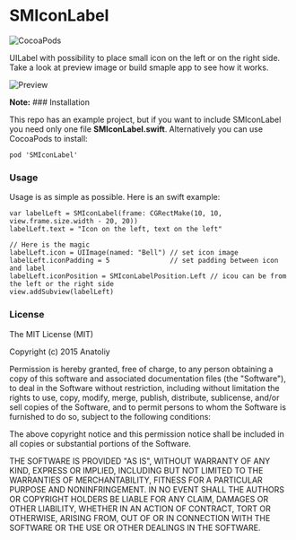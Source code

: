 # SMIconLabel

![CocoaPods](https://img.shields.io/cocoapods/v/SMIconLabel.svg)

UILabel with possibility to place small icon on the left or on the right side. Take a look at preview image or build smaple app to see how it works.

![Preview](https://raw.githubusercontent.com/anatoliyv/SMIconLabel/master/Main/screenshot.png)

**Note:** ### Installation

This repo has an example project, but if you want to include SMIconLabel you need only one file **SMIconLabel.swift**. Alternatively you can use CocoaPods to install:

```
pod 'SMIconLabel'
```

### Usage

Usage is as simple as possible. Here is an swift example:

```
var labelLeft = SMIconLabel(frame: CGRectMake(10, 10, view.frame.size.width - 20, 20))
labelLeft.text = "Icon on the left, text on the left"

// Here is the magic
labelLeft.icon = UIImage(named: "Bell") // set icon image
labelLeft.iconPadding = 5               // set padding between icon and label
labelLeft.iconPosition = SMIconLabelPosition.Left // icou can be from the left or the right side
view.addSubview(labelLeft)
```

### License

The MIT License (MIT)

Copyright (c) 2015 Anatoliy

Permission is hereby granted, free of charge, to any person obtaining a copy
of this software and associated documentation files (the "Software"), to deal
in the Software without restriction, including without limitation the rights
to use, copy, modify, merge, publish, distribute, sublicense, and/or sell
copies of the Software, and to permit persons to whom the Software is
furnished to do so, subject to the following conditions:

The above copyright notice and this permission notice shall be included in all
copies or substantial portions of the Software.

THE SOFTWARE IS PROVIDED "AS IS", WITHOUT WARRANTY OF ANY KIND, EXPRESS OR
IMPLIED, INCLUDING BUT NOT LIMITED TO THE WARRANTIES OF MERCHANTABILITY,
FITNESS FOR A PARTICULAR PURPOSE AND NONINFRINGEMENT. IN NO EVENT SHALL THE
AUTHORS OR COPYRIGHT HOLDERS BE LIABLE FOR ANY CLAIM, DAMAGES OR OTHER
LIABILITY, WHETHER IN AN ACTION OF CONTRACT, TORT OR OTHERWISE, ARISING FROM,
OUT OF OR IN CONNECTION WITH THE SOFTWARE OR THE USE OR OTHER DEALINGS IN THE
SOFTWARE.
